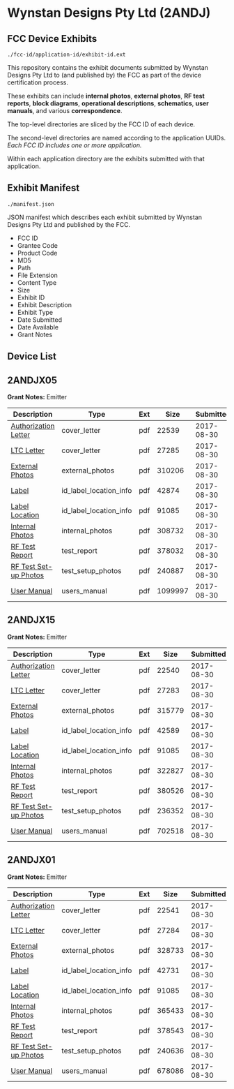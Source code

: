 # Wynstan Designs Pty Ltd (2ANDJ)
## FCC Device Exhibits

```
./fcc-id/application-id/exhibit-id.ext
```

This repository contains the exhibit documents submitted by Wynstan Designs Pty Ltd to (and published by) the FCC as part of the device certification process.

These exhibits can include **internal photos**, **external photos**, **RF test reports**, **block diagrams**, **operational descriptions**, **schematics**, **user manuals**, and various **correspondence**.

The top-level directories are sliced by the FCC ID of each device.

The second-level directories are named according to the application UUIDs. *Each FCC ID includes one or more application.*

Within each application directory are the exhibits submitted with that application. 

## Exhibit Manifest

```
./manifest.json
```

JSON manifest which describes each exhibit submitted by Wynstan Designs Pty Ltd and published by the FCC.

- FCC ID
- Grantee Code
- Product Code
- MD5
- Path
- File Extension
- Content Type
- Size
- Exhibit ID
- Exhibit Description
- Exhibit Type
- Date Submitted
- Date Available
- Grant Notes

## Device List
## 2ANDJX05
**Grant Notes:** Emitter

| Description | Type | Ext | Size | Submitted | Available |
| ----------- | ---- | --- | ---- | --------- | --------- |
| [Authorization Letter](2ANDJX05/0fe8533e8aaa7de8c70a3ddc1a60ae59/3534520.pdf) | cover_letter | pdf | 22539 | 2017-08-30 | 2017-08-30 |
| [LTC Letter](2ANDJX05/0fe8533e8aaa7de8c70a3ddc1a60ae59/3534521.pdf) | cover_letter | pdf | 27285 | 2017-08-30 | 2017-08-30 |
| [External Photos](2ANDJX05/0fe8533e8aaa7de8c70a3ddc1a60ae59/3534522.pdf) | external_photos | pdf | 310206 | 2017-08-30 | 2017-08-30 |
| [Label](2ANDJX05/0fe8533e8aaa7de8c70a3ddc1a60ae59/3534523.pdf) | id_label_location_info | pdf | 42874 | 2017-08-30 | 2017-08-30 |
| [Label Location](2ANDJX05/0fe8533e8aaa7de8c70a3ddc1a60ae59/3534465.pdf) | id_label_location_info | pdf | 91085 | 2017-08-30 | 2017-08-30 |
| [Internal Photos](2ANDJX05/0fe8533e8aaa7de8c70a3ddc1a60ae59/3534525.pdf) | internal_photos | pdf | 308732 | 2017-08-30 | 2017-08-30 |
| [RF Test Report](2ANDJX05/0fe8533e8aaa7de8c70a3ddc1a60ae59/3534528.pdf) | test_report | pdf | 378032 | 2017-08-30 | 2017-08-30 |
| [RF Test Set-up Photos](2ANDJX05/0fe8533e8aaa7de8c70a3ddc1a60ae59/3534529.pdf) | test_setup_photos | pdf | 240887 | 2017-08-30 | 2017-08-30 |
| [User Manual](2ANDJX05/0fe8533e8aaa7de8c70a3ddc1a60ae59/3534530.pdf) | users_manual | pdf | 1099997 | 2017-08-30 | 2017-08-30 |
## 2ANDJX15
**Grant Notes:** Emitter

| Description | Type | Ext | Size | Submitted | Available |
| ----------- | ---- | --- | ---- | --------- | --------- |
| [Authorization Letter](2ANDJX15/10443025489258172368163fcd1d10df/3534461.pdf) | cover_letter | pdf | 22540 | 2017-08-30 | 2017-08-30 |
| [LTC Letter](2ANDJX15/10443025489258172368163fcd1d10df/3534462.pdf) | cover_letter | pdf | 27283 | 2017-08-30 | 2017-08-30 |
| [External Photos](2ANDJX15/10443025489258172368163fcd1d10df/3534463.pdf) | external_photos | pdf | 315779 | 2017-08-30 | 2017-08-30 |
| [Label](2ANDJX15/10443025489258172368163fcd1d10df/3534464.pdf) | id_label_location_info | pdf | 42589 | 2017-08-30 | 2017-08-30 |
| [Label Location](2ANDJX15/10443025489258172368163fcd1d10df/3534465.pdf) | id_label_location_info | pdf | 91085 | 2017-08-30 | 2017-08-30 |
| [Internal Photos](2ANDJX15/10443025489258172368163fcd1d10df/3534466.pdf) | internal_photos | pdf | 322827 | 2017-08-30 | 2017-08-30 |
| [RF Test Report](2ANDJX15/10443025489258172368163fcd1d10df/3534469.pdf) | test_report | pdf | 380526 | 2017-08-30 | 2017-08-30 |
| [RF Test Set-up Photos](2ANDJX15/10443025489258172368163fcd1d10df/3534470.pdf) | test_setup_photos | pdf | 236352 | 2017-08-30 | 2017-08-30 |
| [User Manual](2ANDJX15/10443025489258172368163fcd1d10df/3534471.pdf) | users_manual | pdf | 702518 | 2017-08-30 | 2017-08-30 |
## 2ANDJX01
**Grant Notes:** Emitter

| Description | Type | Ext | Size | Submitted | Available |
| ----------- | ---- | --- | ---- | --------- | --------- |
| [Authorization Letter](2ANDJX01/8444c25a473da68506a784f0fc507cfd/3534507.pdf) | cover_letter | pdf | 22541 | 2017-08-30 | 2017-08-30 |
| [LTC Letter](2ANDJX01/8444c25a473da68506a784f0fc507cfd/3534508.pdf) | cover_letter | pdf | 27284 | 2017-08-30 | 2017-08-30 |
| [External Photos](2ANDJX01/8444c25a473da68506a784f0fc507cfd/3534509.pdf) | external_photos | pdf | 328733 | 2017-08-30 | 2017-08-30 |
| [Label](2ANDJX01/8444c25a473da68506a784f0fc507cfd/3534510.pdf) | id_label_location_info | pdf | 42731 | 2017-08-30 | 2017-08-30 |
| [Label Location](2ANDJX01/8444c25a473da68506a784f0fc507cfd/3534465.pdf) | id_label_location_info | pdf | 91085 | 2017-08-30 | 2017-08-30 |
| [Internal Photos](2ANDJX01/8444c25a473da68506a784f0fc507cfd/3534512.pdf) | internal_photos | pdf | 365433 | 2017-08-30 | 2017-08-30 |
| [RF Test Report](2ANDJX01/8444c25a473da68506a784f0fc507cfd/3534515.pdf) | test_report | pdf | 378543 | 2017-08-30 | 2017-08-30 |
| [RF Test Set-up Photos](2ANDJX01/8444c25a473da68506a784f0fc507cfd/3534516.pdf) | test_setup_photos | pdf | 240636 | 2017-08-30 | 2017-08-30 |
| [User Manual](2ANDJX01/8444c25a473da68506a784f0fc507cfd/3534517.pdf) | users_manual | pdf | 678086 | 2017-08-30 | 2017-08-30 |
